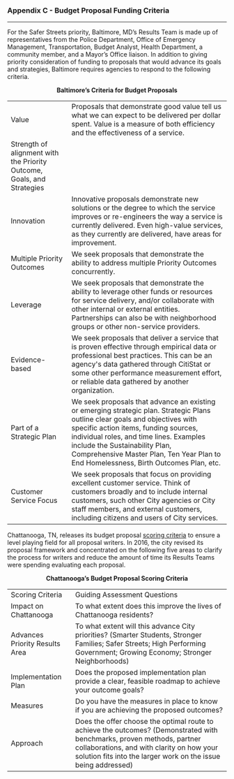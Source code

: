 ### Appendix C - Budget Proposal Funding Criteria

---

For the Safer Streets priority, Baltimore, MD’s Results Team is made up of representatives from the Police Department, Office of Emergency Management, Transportation, Budget Analyst, Health Department, a community member, and a Mayor’s Office liaison. In addition to giving priority consideration of funding to proposals that would advance its goals and strategies, Baltimore requires agencies to respond to the following criteria.


<p align="center"> <strong>Baltimore’s Criteria for Budget Proposals</strong></p>

<table>
<tr><td> Value </td><td> Proposals that demonstrate good value tell us what we can expect to be delivered per dollar spent. Value is a measure of both efficiency and the effectiveness of a service. </td></tr>
<tr><td> Strength of alignment with the Priority Outcome, Goals, and Strategies </td><td>    </td></tr>
<tr><td> Innovation </td><td> Innovative proposals demonstrate new solutions or the degree to which the service improves or re-engineers the way a service is currently delivered. Even high-value services, as they currently are delivered, have areas for improvement. </td></tr>
<tr><td> Multiple Priority Outcomes </td><td> We seek proposals that demonstrate the ability to address multiple Priority Outcomes concurrently. </td></tr>
<tr><td> Leverage </td><td> We seek proposals that demonstrate the ability to leverage other funds or resources for service delivery, and/or collaborate with other internal or external entities. Partnerships can also be with neighborhood groups or other non-service providers. </td></tr>
<tr><td> Evidence-based </td><td> We seek proposals that deliver a service that is proven effective through empirical data or professional best practices. This can be an agency's data gathered through CitiStat or some other performance measurement effort, or reliable data gathered by another organization. </td></tr>
<tr><td> Part of a Strategic Plan </td><td> We seek proposals that advance an existing or emerging strategic plan. Strategic Plans outline clear goals and objectives with specific action items, funding sources, individual roles, and time lines. Examples include the Sustainability Plan, Comprehensive Master Plan, Ten Year Plan to End Homelessness, Birth Outcomes Plan, etc. </td></tr>
<tr><td> Customer Service Focus </td><td> We seek proposals that focus on providing excellent customer service. Think of customers broadly and to include internal customers, such other City agencies or City staff members, and external customers, including citizens and users of City services. </td></tr>
</table>

Chattanooga, TN, releases its budget proposal [scoring criteria](https://docs.google.com/document/d/1Gi13s7hmK2Tv5hUwNUzSqtebSuVOxV7LPgCjAzustVg/pub) to ensure a level playing field for all proposal writers. In 2016, the city revised its proposal framework and concentrated on the following five areas to clarify the process for writers and reduce the amount of time its Results Teams were spending evaluating each proposal.


<p align="center"> <strong>Chattanooga’s Budget Proposal Scoring Criteria</strong></p>

<table>
<tr><td>Scoring Criteria </td><td> Guiding Assessment Questions</td></tr>
<tr><td>Impact on Chattanooga </td><td> To what extent does this improve the lives of Chattanooga residents?</td></tr>
<tr><td>Advances Priority Results Area </td><td> To what extent will this advance City priorities? (Smarter Students, Stronger Families; Safer Streets; High Performing Government; Growing Economy; Stronger Neighborhoods)</td></tr>
<tr><td>Implementation Plan </td><td> Does the proposed implementation plan provide a clear, feasible roadmap to achieve your outcome goals?</td></tr>
<tr><td>Measures </td><td> Do you have the measures in place to know if you are achieving the proposed outcomes?</td></tr>
<tr><td>Approach </td><td> Does the offer choose the optimal route to achieve the outcomes? (Demonstrated with benchmarks, proven methods, partner collaborations, and with clarity on how your solution fits into the larger work on the issue being addressed)</td></tr>
</table>
